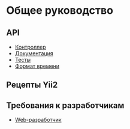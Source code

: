 Общее руководство
=============================

## API

* [Контроллер](api-controller.md)
* [Документация](api-doc.md)
* [Тесты](api-test.md)
* [Формат времени](api-time-format.md)

## Рецепты Yii2

## Требования к разработчикам

* [Web-разработчик](require-dev-web.md)



